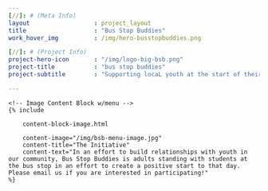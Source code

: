 ```yaml
---
[//]: # (Meta Info)
layout 					: project_layout
title 					: "Bus Stop Buddies"
work_hover_img			: /img/hero-busstopbuddies.png

[//]: # (Project Info)
project-hero-icon 		: "/img/logo-big-bsb.png"
project-title 			: "bus stop buddies"
project-subtitle 		: "Supporting locaL youth at the start of their school day"

---
```


<div class="template_wrapper">

	<!-- Image Content Block w/menu -->
	{% include

		content-block-image.html

		content-image="/img/bsb-menu-image.jpg"
		content-title="The Initiative"
		content-text="In an effort to build relationships with youth in our community, Bus Stop Buddies is adults standing with students at the bus stop in an effort to create a positive start to that day.  Please email us if you are interested in participating!"
	%}


</div>

